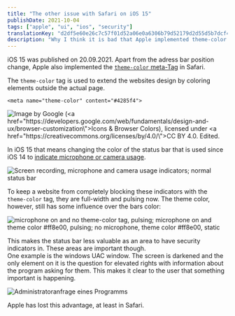 ```yaml
---
title: "The other issue with Safari on iOS 15"
publishDate: 2021-10-04
tags: ["apple", "ui", "ios", "security"]
translationKey: "d2df5e60e26c7c57f01d52a06e0a6306b79d52179d2d55d5b7dcf4051f30756f"
description: "Why I think it is bad that Apple implemented theme-color in iOS 15."
---
```


iOS 15 was published on 20.09.2021. Apart from the adress bar position change, Apple also implemented the [`theme-color` meta-Tag](https://developer.mozilla.org/en-US/docs/Web/HTML/Element/meta/name/theme-color) in Safari.

The `theme-color` tag is used to extend the websites design by coloring elements outside the actual page.

~~~
<meta name="theme-color" content="#4285f4">
~~~

![Image by Google (<a href=\"https://developers.google.com/web/fundamentals/design-and-ux/browser-customization\">Icons & Browser Colors</a>), licensed under <a href=\"https://creativecommons.org/licenses/by/4.0/\">CC BY 4.0</a>. Edited.](meta-tag-theme-color.png "Example usage of the theme-color tag")

In iOS 15 that means changing the color of the status bar that is used since iOS 14 to [indicate microphone or camera usage](https://support.apple.com/en-us/HT211876).

![Screen recording, microphone and camera usage indicators; normal status bar](indicators-iOS15.png)

To keep a website from completely blocking these indicators with the `theme-color` tag, they are full-width and pulsing now. The theme color, however, still has some influence over the bars color:

![microphone on and no `theme-color` tag, pulsing; microphone on and `theme color #ff8e00`, pulsing; no microphone, `theme color #ff8e00`, static](indicators-colored-iOS15.png)

This makes the status bar less valuable as an area to have security indicators in. These areas are important though.  
One example is the windows UAC window. The screen is darkened and the only element on it is the question for elevated rights with information about the program asking for them. This makes it clear to the user that something important is happening.

![Administratoranfrage eines Programms](uac.png)

Apple has lost this advantage, at least in Safari.